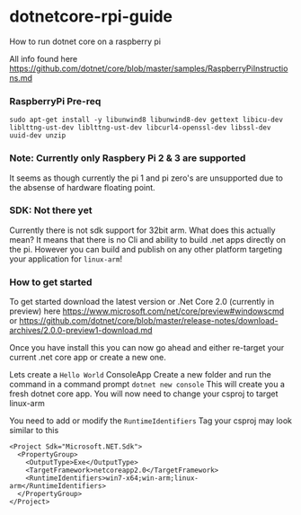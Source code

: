 # dotnetcore-rpi-guide
How to run dotnet core on a raspberry pi

All info found here https://github.com/dotnet/core/blob/master/samples/RaspberryPiInstructions.md

### RaspberryPi Pre-req
```sudo apt-get install -y libunwind8 libunwind8-dev gettext libicu-dev liblttng-ust-dev liblttng-ust-dev libcurl4-openssl-dev libssl-dev uuid-dev unzip```


### Note: Currently only Raspbery Pi 2 & 3 are supported
It seems as though currently the pi 1 and pi zero's are unsupported due to the absense of hardware floating point.

### SDK: Not there yet
Currently there is not sdk support for 32bit arm. What does this actually mean? It means that there is no Cli and ability to build .net apps directly on the pi.
However you can build and publish on any other platform targeting your application for ```linux-arm```!

### How to get started

To get started download the latest version or .Net Core 2.0 (currently in preview) here https://www.microsoft.com/net/core/preview#windowscmd or https://github.com/dotnet/core/blob/master/release-notes/download-archives/2.0.0-preview1-download.md

Once you have install this you can now go ahead and either re-target your current .net core app or create a new one.

Lets create a ```Hello World``` ConsoleApp
Create a new folder and run the command in a command prompt ```dotnet new console```
This will create you a fresh dotnet core app.
You will now need to change your csproj to target linux-arm

You need to add or modify the ```RuntimeIdentifiers``` Tag
your csproj may look similar to this

```
<Project Sdk="Microsoft.NET.Sdk">
  <PropertyGroup>
    <OutputType>Exe</OutputType>
    <TargetFramework>netcoreapp2.0</TargetFramework>
    <RuntimeIdentifiers>win7-x64;win-arm;linux-arm</RuntimeIdentifiers>
  </PropertyGroup>
</Project>
```
